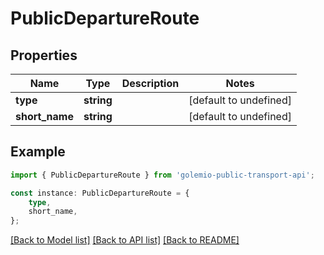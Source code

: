 # PublicDepartureRoute


## Properties

Name | Type | Description | Notes
------------ | ------------- | ------------- | -------------
**type** | **string** |  | [default to undefined]
**short_name** | **string** |  | [default to undefined]

## Example

```typescript
import { PublicDepartureRoute } from 'golemio-public-transport-api';

const instance: PublicDepartureRoute = {
    type,
    short_name,
};
```

[[Back to Model list]](../README.md#documentation-for-models) [[Back to API list]](../README.md#documentation-for-api-endpoints) [[Back to README]](../README.md)

